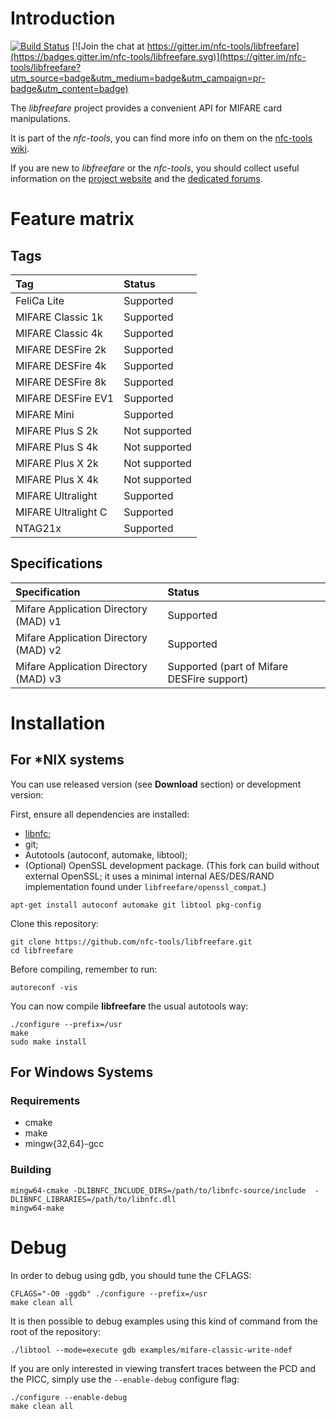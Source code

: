 # Introduction

[![Build Status](https://travis-ci.org/nfc-tools/libfreefare.svg?branch=master)](https://travis-ci.org/nfc-tools/libfreefare)
[![Join the chat at https://gitter.im/nfc-tools/libfreefare](https://badges.gitter.im/nfc-tools/libfreefare.svg)](https://gitter.im/nfc-tools/libfreefare?utm_source=badge&utm_medium=badge&utm_campaign=pr-badge&utm_content=badge)

The _libfreefare_ project provides a convenient API for MIFARE card manipulations.

It is part of the _nfc-tools_, you can find more info on them on the [nfc-tools wiki](http://nfc-tools.org/).

If you are new to _libfreefare_ or the _nfc-tools_, you should collect useful information on the [project website](http://nfc-tools.org/) and the [dedicated forums](http://www.libnfc.org/community).

# Feature matrix
## Tags
| Tag                 | Status        |
|:--------------------|:--------------|
| FeliCa Lite         | Supported     |
| MIFARE Classic 1k   | Supported     |
| MIFARE Classic 4k   | Supported     |
| MIFARE DESFire 2k   | Supported     |
| MIFARE DESFire 4k   | Supported     |
| MIFARE DESFire 8k   | Supported     |
| MIFARE DESFire EV1  | Supported     |
| MIFARE Mini         | Supported     |
| MIFARE Plus S 2k    | Not supported |
| MIFARE Plus S 4k    | Not supported |
| MIFARE Plus X 2k    | Not supported |
| MIFARE Plus X 4k    | Not supported |
| MIFARE Ultralight   | Supported     |
| MIFARE Ultralight C | Supported     |
| NTAG21x             | Supported     |

## Specifications
| Specification                         | Status    |
|:--------------------------------------|:----------|
| Mifare Application Directory (MAD) v1 | Supported |
| Mifare Application Directory (MAD) v2 | Supported |
| Mifare Application Directory (MAD) v3 | Supported (part of Mifare DESFire support) |

# Installation

## For *NIX systems

You can use released version (see **Download** section) or development version:

First, ensure all dependencies are installed:
* [libnfc](https://github.com/nfc-tools/libnfc);
* git;
* Autotools (autoconf, automake, libtool);
* (Optional) OpenSSL development package. (This fork can build without external OpenSSL; it uses a minimal internal AES/DES/RAND implementation found under `libfreefare/openssl_compat`.)
```
apt-get install autoconf automake git libtool pkg-config
```

Clone this repository:
```
git clone https://github.com/nfc-tools/libfreefare.git
cd libfreefare
```

Before compiling, remember to run:
```
autoreconf -vis
```

You can now compile **libfreefare** the usual autotools way:
```
./configure --prefix=/usr
make
sudo make install
```
## For Windows Systems

### Requirements

* cmake
* make
* mingw{32,64}-gcc

### Building

    mingw64-cmake -DLIBNFC_INCLUDE_DIRS=/path/to/libnfc-source/include  -DLIBNFC_LIBRARIES=/path/to/libnfc.dll
    mingw64-make

# Debug
In order to debug using gdb, you should tune the CFLAGS:
```
CFLAGS="-O0 -ggdb" ./configure --prefix=/usr
make clean all
```

It is then possible to debug examples using this kind of command from the root of the repository:
```
./libtool --mode=execute gdb examples/mifare-classic-write-ndef
```

If you are only interested in viewing transfert traces between the PCD and the PICC, simply use the `--enable-debug` configure flag:
```
./configure --enable-debug
make clean all
```
